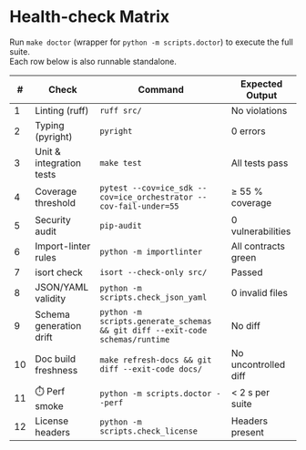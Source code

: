 # Health-check Matrix

Run `make doctor` (wrapper for `python -m scripts.doctor`) to execute the full suite.  
Each row below is also runnable standalone.

| # | Check | Command | Expected Output |
|---|--------|---------|-----------------|
| 1 | Linting (ruff) | `ruff src/` | No violations |
| 2 | Typing (pyright) | `pyright` | 0 errors |
| 3 | Unit & integration tests | `make test` | All tests pass |
| 4 | Coverage threshold | `pytest --cov=ice_sdk --cov=ice_orchestrator --cov-fail-under=55` | ≥ 55 % coverage |
| 5 | Security audit | `pip-audit` | 0 vulnerabilities |
| 6 | Import-linter rules | `python -m importlinter` | All contracts green |
| 7 | isort check | `isort --check-only src/` | Passed |
| 8 | JSON/YAML validity | `python -m scripts.check_json_yaml` | 0 invalid files |
| 9 | Schema generation drift | `python -m scripts.generate_schemas && git diff --exit-code schemas/runtime` | No diff |
|10 | Doc build freshness | `make refresh-docs && git diff --exit-code docs/` | No uncontrolled diff |
|11 | ⏱️ Perf smoke | `python -m scripts.doctor --perf` | < 2 s per suite |
|12 | License headers | `python -m scripts.check_license` | Headers present | 
